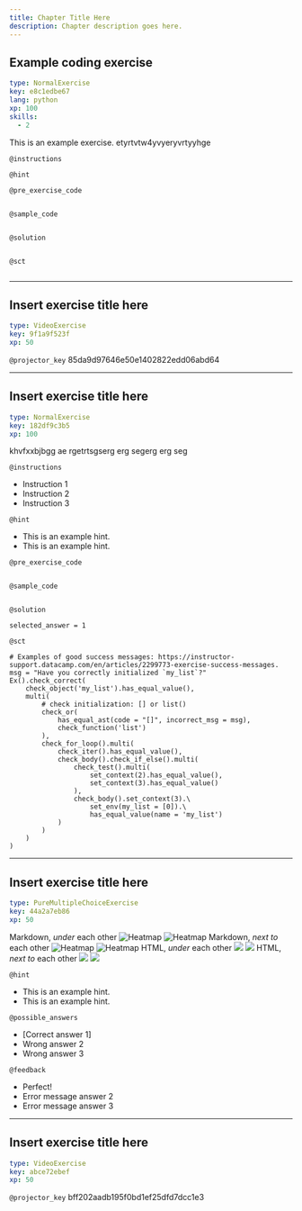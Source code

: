 ```yaml
---
title: Chapter Title Here
description: Chapter description goes here.
---
```


## Example coding exercise

```yaml
type: NormalExercise
key: e8c1edbe67
lang: python
xp: 100
skills:
  - 2
```

This is an example exercise. etyrtvtw4yvyeryvrtyyhge

`@instructions`


`@hint`


`@pre_exercise_code`
```{python}

```

`@sample_code`
```{python}

```

`@solution`
```{python}

```

`@sct`
```{python}

```

---

## Insert exercise title here

```yaml
type: VideoExercise
key: 9f1a9f523f
xp: 50
```

`@projector_key`
85da9d97646e50e1402822edd06abd64

---

## Insert exercise title here

```yaml
type: NormalExercise
key: 182df9c3b5
xp: 100
```

<!-- Guidelines for contexts: https://instructor-support.datacamp.com/en/articles/2375526-course-coding-exercises. -->
khvfxxbjbgg ae rgetrtsgserg erg segerg erg seg

`@instructions`
<!-- Guidelines for instructions https://instructor-support.datacamp.com/en/articles/2375526-course-coding-exercises. -->
- Instruction 1
- Instruction 2
- Instruction 3

`@hint`
<!-- Examples of good hints: https://instructor-support.datacamp.com/en/articles/2379164-hints-best-practices. -->
- This is an example hint.
- This is an example hint.

`@pre_exercise_code`
```{python}

```

`@sample_code`
```{python}

```

`@solution`
```{python}
selected_answer = 1
```

`@sct`
```{python}
# Examples of good success messages: https://instructor-support.datacamp.com/en/articles/2299773-exercise-success-messages.
msg = "Have you correctly initialized `my_list`?"
Ex().check_correct(
    check_object('my_list').has_equal_value(),
    multi(
        # check initialization: [] or list()
        check_or(
            has_equal_ast(code = "[]", incorrect_msg = msg),
            check_function('list')
        ),
        check_for_loop().multi(
            check_iter().has_equal_value(),
            check_body().check_if_else().multi(
                check_test().multi(
                    set_context(2).has_equal_value(),
                    set_context(3).has_equal_value()
                ),
                check_body().set_context(3).\
                    set_env(my_list = [0]).\
                    has_equal_value(name = 'my_list')
            )
        )
    )
)
```

---

## Insert exercise title here

```yaml
type: PureMultipleChoiceExercise
key: 44a2a7eb86
xp: 50
```

Markdown, *under* each other
![Heatmap](https://assets.datacamp.com/production/repositories/5634/datasets/e6986ae6c567536983298eaf3a1f4b3e8d8a2cac/heatmap.png)
![Heatmap](https://assets.datacamp.com/production/repositories/5634/datasets/e6986ae6c567536983298eaf3a1f4b3e8d8a2cac/heatmap.png)
Markdown, *next to* each other
![Heatmap](https://assets.datacamp.com/production/repositories/5634/datasets/e6986ae6c567536983298eaf3a1f4b3e8d8a2cac/heatmap.png) ![Heatmap](https://assets.datacamp.com/production/repositories/5634/datasets/e6986ae6c567536983298eaf3a1f4b3e8d8a2cac/heatmap.png)
HTML, *under* each other
<img src="https://assets.datacamp.com/production/repositories/5634/datasets/e6986ae6c567536983298eaf3a1f4b3e8d8a2cac/heatmap.png">
<img src="https://assets.datacamp.com/production/repositories/5634/datasets/e6986ae6c567536983298eaf3a1f4b3e8d8a2cac/heatmap.png">
HTML, *next to* each other
<img src="https://assets.datacamp.com/production/repositories/5634/datasets/e6986ae6c567536983298eaf3a1f4b3e8d8a2cac/heatmap.png" > <img src="https://assets.datacamp.com/production/repositories/5634/datasets/e6986ae6c567536983298eaf3a1f4b3e8d8a2cac/heatmap.png" >

`@hint`
<!-- Examples of good hints: https://instructor-support.datacamp.com/en/articles/2379164-hints-best-practices. -->
- This is an example hint.
- This is an example hint.

`@possible_answers`
- [Correct answer 1]
- Wrong answer 2
- Wrong answer 3

`@feedback`
<!-- Examples of good feedback messages: https://instructor-support.datacamp.com/en/articles/2299773-exercise-success-messages.  -->
- Perfect!
- Error message answer 2
- Error message answer 3

---

## Insert exercise title here

```yaml
type: VideoExercise
key: abce72ebef
xp: 50
```

`@projector_key`
bff202aadb195f0bd1ef25dfd7dcc1e3
